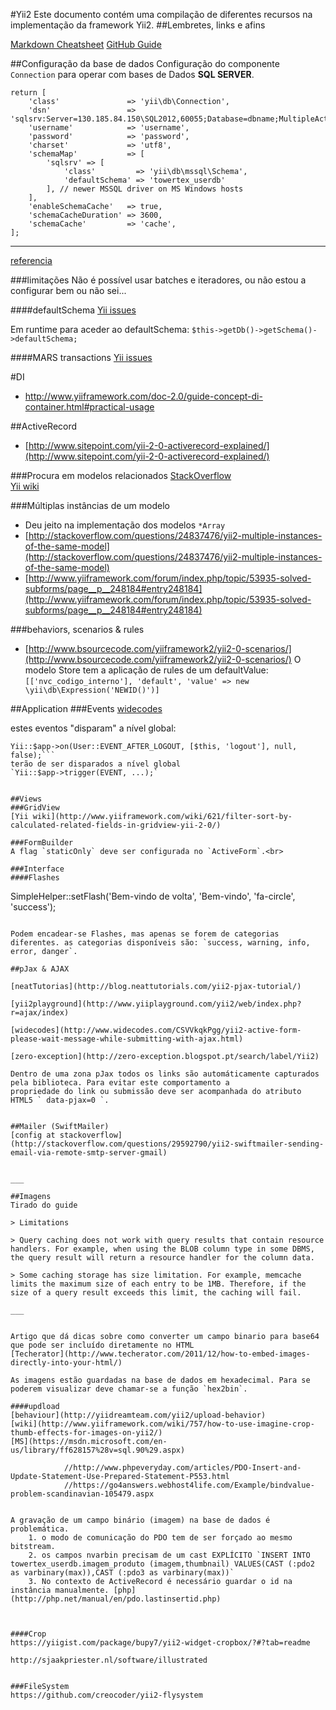 #Yii2
Este documento contém uma compilação de diferentes recursos na implementação da framework Yii2.
##Lembretes, links e afins

[Markdown Cheatsheet](https://github.com/adam-p/markdown-here/wiki/Markdown-Cheatsheet)
[GitHub Guide](https://help.github.com/articles/markdown-basics/)

##Configuração da base de dados
Configuração do componente `Connection` para operar com bases de Dados __SQL SERVER__.

```
return [
    'class'               => 'yii\db\Connection',
    'dsn'                 => 'sqlsrv:Server=130.185.84.150\SQL2012,60055;Database=dbname;MultipleActiveResultSets=false',
    'username'            => 'username',
    'password'            => 'password',
    'charset'             => 'utf8',
    'schemaMap'           => [
        'sqlsrv' => [
            'class'         => 'yii\db\mssql\Schema',
            'defaultSchema' => 'towertex_userdb'
        ], // newer MSSQL driver on MS Windows hosts
    ],
    'enableSchemaCache'   => true,
    'schemaCacheDuration' => 3600,
    'schemaCache'         => 'cache',
];
```
___
[referencia](http://www.techonthenet.com/sql_server/index.php)

###limitações
Não é possível usar batches e iteradores, ou não estou a configurar bem ou não sei...

####defaultSchema
[Yii issues](https://github.com/yiisoft/yii2/issues/5630/)

Em runtime para aceder ao defaultSchema:
`$this->getDb()->getSchema()->defaultSchema;`

####MARS transactions
[Yii issues](https://github.com/yiisoft/yii/issues/112/)

#DI
* http://www.yiiframework.com/doc-2.0/guide-concept-di-container.html#practical-usage

##ActiveRecord
* [http://www.sitepoint.com/yii-2-0-activerecord-explained/](http://www.sitepoint.com/yii-2-0-activerecord-explained/)

###Procura em modelos relacionados
[StackOverflow](http://stackoverflow.com/questions/21992687/php-yii2-gridview-filtering-on-relational-value)
<br>
[Yii wiki](http://www.yiiframework.com/wiki/780/drills-search-by-a-has_many-relation-in-yii-2-0/)

###Múltiplas instâncias de um modelo
* Deu jeito na implementação dos modelos `*Array`
* [http://stackoverflow.com/questions/24837476/yii2-multiple-instances-of-the-same-model](http://stackoverflow.com/questions/24837476/yii2-multiple-instances-of-the-same-model)
* [http://www.yiiframework.com/forum/index.php/topic/53935-solved-subforms/page__p__248184#entry248184](http://www.yiiframework.com/forum/index.php/topic/53935-solved-subforms/page__p__248184#entry248184)


###behaviors, scenarios & rules
* [http://www.bsourcecode.com/yiiframework2/yii2-0-scenarios/](http://www.bsourcecode.com/yiiframework2/yii2-0-scenarios/)
O modelo Store tem a aplicação de rules de um defaultValue:
`[['nvc_codigo_interno'], 'default', 'value' => new \yii\db\Expression('NEWID()')]`


##Application
###Events
[widecodes](http://www.widecodes.com/CmVkUXjqVe/yii2-session-event-before-closedestroy.html)

estes eventos "disparam" a nível global:

```Yii::$app->on(User::EVENT_AFTER_LOGIN, [$this, 'login'], null, false);
Yii::$app->on(User::EVENT_AFTER_LOGOUT, [$this, 'logout'], null, false);```
terão de ser disparados a nível global
`Yii::$app->trigger(EVENT, ...);`


##Views
###GridView
[Yii wiki](http://www.yiiframework.com/wiki/621/filter-sort-by-calculated-related-fields-in-gridview-yii-2-0/)

###FormBuilder
A flag `staticOnly` deve ser configurada no `ActiveForm`.<br>

###Interface
####Flashes
```
SimpleHelper::setFlash('Bem-vindo de volta', 'Bem-vindo', 'fa-circle', 'success');
```

Podem encadear-se Flashes, mas apenas se forem de categorias diferentes. as categorias disponíveis são: `success, warning, info, error, danger`.

##pJax & AJAX

[neatTutorias](http://blog.neattutorials.com/yii2-pjax-tutorial/)

[yii2playground](http://www.yiiplayground.com/yii2/web/index.php?r=ajax/index)

[widecodes](http://www.widecodes.com/CSVVkqkPgg/yii2-active-form-please-wait-message-while-submitting-with-ajax.html)

[zero-exception](http://zero-exception.blogspot.pt/search/label/Yii2)

Dentro de uma zona pJax todos os links são automáticamente capturados pela biblioteca. Para evitar este comportamento a 
propriedade do link ou submissão deve ser acompanhada do atributo HTML5 ` data-pjax=0 `. 


##Mailer (SwiftMailer)
[config at stackoverflow](http://stackoverflow.com/questions/29592790/yii2-swiftmailer-sending-email-via-remote-smtp-server-gmail)


___

##Imagens
Tirado do guide

> Limitations

> Query caching does not work with query results that contain resource handlers. For example, when using the BLOB column type in some DBMS, the query result will return a resource handler for the column data.

> Some caching storage has size limitation. For example, memcache limits the maximum size of each entry to be 1MB. Therefore, if the size of a query result exceeds this limit, the caching will fail.

___


Artigo que dá dicas sobre como converter um campo binario para base64 que pode ser incluído diretamente no HTML
[Techerator](http://www.techerator.com/2011/12/how-to-embed-images-directly-into-your-html/)

As imagens estão guardadas na base de dados em hexadecimal. Para se poderem visualizar deve chamar-se a função `hex2bin`.

####updload
[behaviour](http://yiidreamteam.com/yii2/upload-behavior)
[wiki](http://www.yiiframework.com/wiki/757/how-to-use-imagine-crop-thumb-effects-for-images-on-yii2/)
[MS](https://msdn.microsoft.com/en-us/library/ff628157%28v=sql.90%29.aspx)

            //http://www.phpeveryday.com/articles/PDO-Insert-and-Update-Statement-Use-Prepared-Statement-P553.html
            //https://go4answers.webhost4life.com/Example/bindvalue-problem-scandinavian-105479.aspx


A gravação de um campo binário (imagem) na base de dados é problemática.
    1. o modo de comunicação do PDO tem de ser forçado ao mesmo bitstream.
    2. os campos nvarbin precisam de um cast EXPLÍCITO `INSERT INTO towertex_userdb.imagem_produto (imagem,thumbnail) VALUES(CAST (:pdo2 as varbinary(max)),CAST (:pdo3 as varbinary(max))`
    3. No contexto de ActiveRecord é necessário guardar o id na instância manualmente. [php](http://php.net/manual/en/pdo.lastinsertid.php)


    
####Crop
https://yiigist.com/package/bupy7/yii2-widget-cropbox/?#?tab=readme

http://sjaakpriester.nl/software/illustrated


###FileSystem
https://github.com/creocoder/yii2-flysystem
